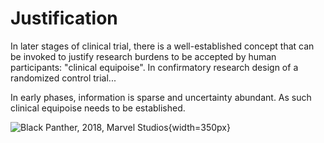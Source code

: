 # Justification
In later stages of clinical trial, there is a well-established concept that can be invoked to justify  research burdens to be accepted by human participants: "clinical equipoise". In confirmatory research design of a randomized control trial...

In early phases, information is sparse and uncertainty abundant. As such clinical equipoise needs to be established.


![Black Panther, 2018, Marvel Studios](https://media.giphy.com/media/1SwSneBv946CZVYaNm/giphy.gif){width=350px}


